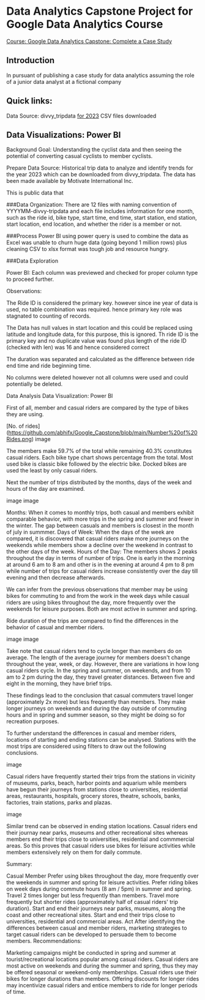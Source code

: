 # Data Analytics Capstone Project for Google Data Analytics Course
[Course: Google Data Analytics Capstone: Complete a Case Study](https://www.coursera.org/professional-certificates/google-data-analytics)

## Introduction
In pursuant of publishing a case study for data analytics assuming the role of a junior data analyst at a fictional company

## Quick links:
Data Source: divvy_tripdata [for 2023](https://divvy-tripdata.s3.amazonaws.com/index.html)
CSV files downloaded

## Data Visualizations: Power BI

Background
Goal: Understanding the cyclist data and then seeing the potential of converting casual cyclists to member cyclists.


Prepare
Data Source: Historical trip data to analyze and identify trends for the year 2023 which can be downloaded from divvy_tripdata. The data has been made available by Motivate International Inc.

This is public data that

###Data Organization: There are 12 files with naming convention of YYYYMM-divvy-tripdata and each file includes information for one month, such as the ride id, bike type, start time, end time, start station, end station, start location, end location, and whether the rider is a member or not.

###Process
Power BI using power query is used to combine the data as Excel was unable to churn huge data (going beyond 1 million rows) plus cleaning CSV to xlsx format was tough job and resource hungry. 

###Data Exploration

Power BI: Each column was previewed and checked for proper column type to proceed further.

Observations:

The Ride ID is considered the primary key. however since ine year of data is used, no table combination was required. hence primary key role was stagnated to counting of records.

The Data has null values in start location and this could be replaced using latitude and longitude data, for this purpose, this is ignored. 
Th ride ID is the primary key and no duplicate value was found plus length of the ride ID (checked with len) was 16 and hence considered correct

The duration was separated and calculated as the difference between ride end time and ride beginning time. 

No columns were deleted however not all columns were used and could potentially be deleted. 


Data Analysis
Data Visualization: Power BI

First of all, member and casual riders are compared by the type of bikes they are using.

[No. of rides] (https://github.com/abhifx/Google_Capstone/blob/main/Number%20of%20Rides.png)
image

The members make 59.7% of the total while remaining 40.3% constitutes casual riders. Each bike type chart shows percentage from the total. Most used bike is classic bike followed by the electric bike. Docked bikes are used the least by only casual riders.

Next the number of trips distributed by the months, days of the week and hours of the day are examined.

image image

Months: When it comes to monthly trips, both casual and members exhibit comparable behavior, with more trips in the spring and summer and fewer in the winter. The gap between casuals and members is closest in the month of july in summmer.
Days of Week: When the days of the week are compared, it is discovered that casual riders make more journeys on the weekends while members show a decline over the weekend in contrast to the other days of the week.
Hours of the Day: The members shows 2 peaks throughout the day in terms of number of trips. One is early in the morning at around 6 am to 8 am and other is in the evening at around 4 pm to 8 pm while number of trips for casual riders increase consistently over the day till evening and then decrease afterwards.

We can infer from the previous observations that member may be using bikes for commuting to and from the work in the week days while casual riders are using bikes throughout the day, more frequently over the weekends for leisure purposes. Both are most active in summer and spring.

Ride duration of the trips are compared to find the differences in the behavior of casual and member riders.

image
image

Take note that casual riders tend to cycle longer than members do on average. The length of the average journey for members doesn't change throughout the year, week, or day. However, there are variations in how long casual riders cycle. In the spring and summer, on weekends, and from 10 am to 2 pm during the day, they travel greater distances. Between five and eight in the morning, they have brief trips.

These findings lead to the conclusion that casual commuters travel longer (approximately 2x more) but less frequently than members. They make longer journeys on weekends and during the day outside of commuting hours and in spring and summer season, so they might be doing so for recreation purposes.

To further understand the differences in casual and member riders, locations of starting and ending stations can be analysed. Stations with the most trips are considered using filters to draw out the following conclusions.

image

Casual riders have frequently started their trips from the stations in vicinity of museums, parks, beach, harbor points and aquarium while members have begun their journeys from stations close to universities, residential areas, restaurants, hospitals, grocery stores, theatre, schools, banks, factories, train stations, parks and plazas.

image

Similar trend can be observed in ending station locations. Casual riders end their journay near parks, museums and other recreational sites whereas members end their trips close to universities, residential and commmercial areas. So this proves that casual riders use bikes for leisure activities while members extensively rely on them for daily commute.

Summary:

Casual	Member
Prefer using bikes throughout the day, more frequently over the weekends in summer and spring for leisure activities.	Prefer riding bikes on week days during commute hours (8 am / 5pm) in summer and spring.
Travel 2 times longer but less frequently than members.	Travel more frequently but shorter rides (approximately half of casual riders' trip duration).
Start and end their journeys near parks, museums, along the coast and other recreational sites.	Start and end their trips close to universities, residential and commercial areas.
Act
After identifying the differences between casual and member riders, marketing strategies to target casual riders can be developed to persuade them to become members.
Recommendations:

Marketing campaigns might be conducted in spring and summer at tourist/recreational locations popular among casual riders.
Casual riders are most active on weekends and during the summer and spring, thus they may be offered seasonal or weekend-only memberships.
Casual riders use their bikes for longer durations than members. Offering discounts for longer rides may incentivize casual riders and entice members to ride for longer periods of time.
